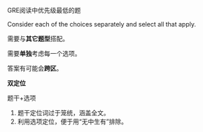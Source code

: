 GRE阅读中优先级最低的题



Consider each of the choices separately and select all that apply.



需要与**其它题型**搭配。

需要**单独**考虑每一个选项。

答案有可能会**跨区**。

**双定位**



题干+选项

1. 题干定位词过于笼统，涵盖全文。
2. 利用选项定位，便于用“无中生有”排除。


